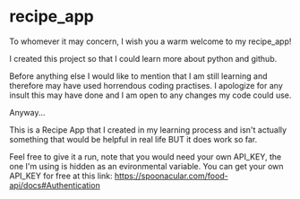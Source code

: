 # recipe_app
To whomever it may concern, I wish you a warm welcome to my recipe_app!

I created this project so that I could learn more about python and github.

Before anything else I would like to mention that I am still learning and therefore may have used horrendous coding practises. I apologize for any insult this may have done and I am open to any changes my code could use.

Anyway...

This is a Recipe App that I created in my learning process and isn't actually something that would be helpful in real life BUT it does work so far.

Feel free to give it a run, note that you would need your own API_KEY, the one I'm using is hidden as an evironmental variable. You can get your own API_KEY for free at this link: https://spoonacular.com/food-api/docs#Authentication
